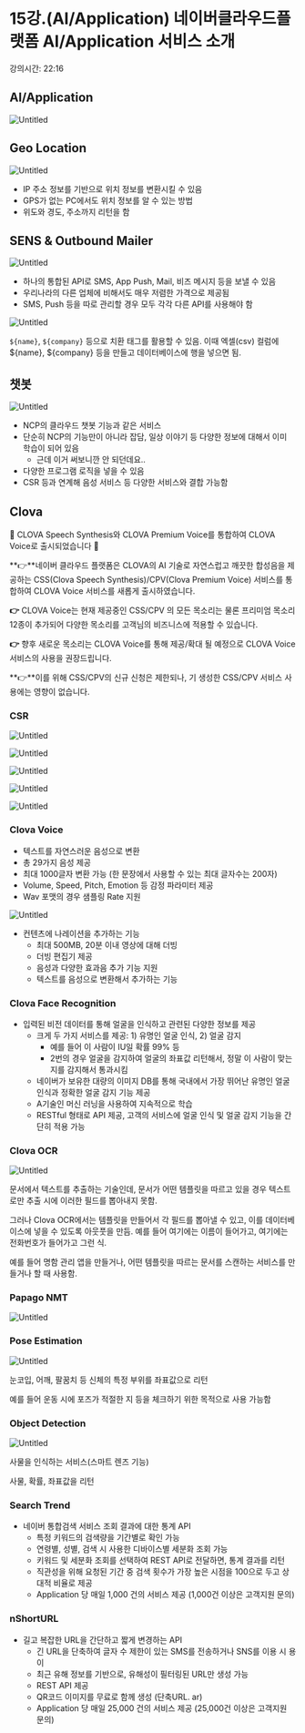 # 15강.(AI/Application) 네이버클라우드플랫폼 AI/Application 서비스 소개

강의시간: 22:16

## AI/Application

![Untitled](15%E1%84%80%E1%85%A1%E1%86%BC%20(AI%20Application)%20%E1%84%82%E1%85%A6%E1%84%8B%E1%85%B5%E1%84%87%E1%85%A5%E1%84%8F%E1%85%B3%E1%86%AF%E1%84%85%E1%85%A1%E1%84%8B%E1%85%AE%E1%84%83%E1%85%B3%E1%84%91%E1%85%B3%E1%86%AF%E1%84%85%E1%85%A2%E1%86%BA%E1%84%91%E1%85%A9%E1%86%B7%20AI%20d071cc89a0644b739777430bbbab15ef/Untitled.png)

## Geo Location

![Untitled](15%E1%84%80%E1%85%A1%E1%86%BC%20(AI%20Application)%20%E1%84%82%E1%85%A6%E1%84%8B%E1%85%B5%E1%84%87%E1%85%A5%E1%84%8F%E1%85%B3%E1%86%AF%E1%84%85%E1%85%A1%E1%84%8B%E1%85%AE%E1%84%83%E1%85%B3%E1%84%91%E1%85%B3%E1%86%AF%E1%84%85%E1%85%A2%E1%86%BA%E1%84%91%E1%85%A9%E1%86%B7%20AI%20d071cc89a0644b739777430bbbab15ef/Untitled%201.png)

- IP 주소 정보를 기반으로 위치 정보를 변환시킬 수 있음
- GPS가 없는 PC에서도 위치 정보를 알 수 있는 방법
- 위도와 경도, 주소까지 리턴을 함

## SENS & Outbound Mailer

![Untitled](15%E1%84%80%E1%85%A1%E1%86%BC%20(AI%20Application)%20%E1%84%82%E1%85%A6%E1%84%8B%E1%85%B5%E1%84%87%E1%85%A5%E1%84%8F%E1%85%B3%E1%86%AF%E1%84%85%E1%85%A1%E1%84%8B%E1%85%AE%E1%84%83%E1%85%B3%E1%84%91%E1%85%B3%E1%86%AF%E1%84%85%E1%85%A2%E1%86%BA%E1%84%91%E1%85%A9%E1%86%B7%20AI%20d071cc89a0644b739777430bbbab15ef/Untitled%202.png)

- 하나의 통합된 API로 SMS, App Push, Mail, 비즈 메시지 등을 보낼 수 있음
- 우리나라의 다른 업체에 비해서도 매우 저렴한 가격으로 제공됨
- SMS, Push 등을 따로 관리할 경우 모두 각각 다른 API를 사용해야 함

![Untitled](15%E1%84%80%E1%85%A1%E1%86%BC%20(AI%20Application)%20%E1%84%82%E1%85%A6%E1%84%8B%E1%85%B5%E1%84%87%E1%85%A5%E1%84%8F%E1%85%B3%E1%86%AF%E1%84%85%E1%85%A1%E1%84%8B%E1%85%AE%E1%84%83%E1%85%B3%E1%84%91%E1%85%B3%E1%86%AF%E1%84%85%E1%85%A2%E1%86%BA%E1%84%91%E1%85%A9%E1%86%B7%20AI%20d071cc89a0644b739777430bbbab15ef/Untitled%203.png)

`${name}`, `${company}` 등으로 치환 태그를 활용할 수 있음. 이때 엑셀(csv) 컬럼에 ${name}, ${company} 등을 만들고 데이터베이스에 행을 넣으면 됨.

## 챗봇

![Untitled](15%E1%84%80%E1%85%A1%E1%86%BC%20(AI%20Application)%20%E1%84%82%E1%85%A6%E1%84%8B%E1%85%B5%E1%84%87%E1%85%A5%E1%84%8F%E1%85%B3%E1%86%AF%E1%84%85%E1%85%A1%E1%84%8B%E1%85%AE%E1%84%83%E1%85%B3%E1%84%91%E1%85%B3%E1%86%AF%E1%84%85%E1%85%A2%E1%86%BA%E1%84%91%E1%85%A9%E1%86%B7%20AI%20d071cc89a0644b739777430bbbab15ef/Untitled%204.png)

- NCP의 클라우드 챗봇 기능과 같은 서비스
- 단순히 NCP의 기능만이 아니라 잡담, 일상 이야기 등 다양한 정보에 대해서 이미 학습이 되어 있음
    - 근데 이거 써보니깐 안 되던데요..
- 다양한 프로그램 로직을 넣을 수 있음
- CSR 등과 연계해 음성 서비스 등 다양한 서비스와 결합 가능함

## Clova

🙋 CLOVA Speech Synthesis와 CLOVA Premium Voice를 통합하여 CLOVA Voice로 출시되었습니다 🙌

**👉**네이버 클라우드 플랫폼은 CLOVA의 AI 기술로 자연스럽고 깨끗한 합성음을 제공하는 CSS(Clova Speech Synthesis)/CPV(Clova Premium Voice) 서비스를 통합하여 CLOVA Voice 서비스를 새롭게 출시하였습니다.

**👉** CLOVA Voice는 현재 제공중인 CSS/CPV 의 모든 목소리는 물론 프리미엄 목소리 12종이 추가되어 다양한 목소리를 고객님의 비즈니스에 적용할 수 있습니다.

**👉** 향후 새로운 목소리는 CLOVA Voice를 통해 제공/확대 될 예정으로 CLOVA Voice 서비스의 사용을 권장드립니다.

**👉**이를 위해 CSS/CPV의 신규 신청은 제한되나, 기 생성한 CSS/CPV 서비스 사용에는 영향이 없습니다.

### CSR

![Untitled](15%E1%84%80%E1%85%A1%E1%86%BC%20(AI%20Application)%20%E1%84%82%E1%85%A6%E1%84%8B%E1%85%B5%E1%84%87%E1%85%A5%E1%84%8F%E1%85%B3%E1%86%AF%E1%84%85%E1%85%A1%E1%84%8B%E1%85%AE%E1%84%83%E1%85%B3%E1%84%91%E1%85%B3%E1%86%AF%E1%84%85%E1%85%A2%E1%86%BA%E1%84%91%E1%85%A9%E1%86%B7%20AI%20d071cc89a0644b739777430bbbab15ef/Untitled%205.png)

![Untitled](15%E1%84%80%E1%85%A1%E1%86%BC%20(AI%20Application)%20%E1%84%82%E1%85%A6%E1%84%8B%E1%85%B5%E1%84%87%E1%85%A5%E1%84%8F%E1%85%B3%E1%86%AF%E1%84%85%E1%85%A1%E1%84%8B%E1%85%AE%E1%84%83%E1%85%B3%E1%84%91%E1%85%B3%E1%86%AF%E1%84%85%E1%85%A2%E1%86%BA%E1%84%91%E1%85%A9%E1%86%B7%20AI%20d071cc89a0644b739777430bbbab15ef/Untitled%206.png)

![Untitled](15%E1%84%80%E1%85%A1%E1%86%BC%20(AI%20Application)%20%E1%84%82%E1%85%A6%E1%84%8B%E1%85%B5%E1%84%87%E1%85%A5%E1%84%8F%E1%85%B3%E1%86%AF%E1%84%85%E1%85%A1%E1%84%8B%E1%85%AE%E1%84%83%E1%85%B3%E1%84%91%E1%85%B3%E1%86%AF%E1%84%85%E1%85%A2%E1%86%BA%E1%84%91%E1%85%A9%E1%86%B7%20AI%20d071cc89a0644b739777430bbbab15ef/Untitled%207.png)

![Untitled](15%E1%84%80%E1%85%A1%E1%86%BC%20(AI%20Application)%20%E1%84%82%E1%85%A6%E1%84%8B%E1%85%B5%E1%84%87%E1%85%A5%E1%84%8F%E1%85%B3%E1%86%AF%E1%84%85%E1%85%A1%E1%84%8B%E1%85%AE%E1%84%83%E1%85%B3%E1%84%91%E1%85%B3%E1%86%AF%E1%84%85%E1%85%A2%E1%86%BA%E1%84%91%E1%85%A9%E1%86%B7%20AI%20d071cc89a0644b739777430bbbab15ef/Untitled%208.png)

![Untitled](15%E1%84%80%E1%85%A1%E1%86%BC%20(AI%20Application)%20%E1%84%82%E1%85%A6%E1%84%8B%E1%85%B5%E1%84%87%E1%85%A5%E1%84%8F%E1%85%B3%E1%86%AF%E1%84%85%E1%85%A1%E1%84%8B%E1%85%AE%E1%84%83%E1%85%B3%E1%84%91%E1%85%B3%E1%86%AF%E1%84%85%E1%85%A2%E1%86%BA%E1%84%91%E1%85%A9%E1%86%B7%20AI%20d071cc89a0644b739777430bbbab15ef/Untitled%209.png)

### Clova Voice

- 텍스트를 자연스러운 음성으로 변환
- 총 29가지 음성 제공
- 최대 1000글자 변환 가능 (한 문장에서 사용할 수 있는 최대 글자수는 200자)
- Volume, Speed, Pitch, Emotion 등 감정 파라미터 제공
- Wav 포맷의 경우 샘플링 Rate 지원

![Untitled](15%E1%84%80%E1%85%A1%E1%86%BC%20(AI%20Application)%20%E1%84%82%E1%85%A6%E1%84%8B%E1%85%B5%E1%84%87%E1%85%A5%E1%84%8F%E1%85%B3%E1%86%AF%E1%84%85%E1%85%A1%E1%84%8B%E1%85%AE%E1%84%83%E1%85%B3%E1%84%91%E1%85%B3%E1%86%AF%E1%84%85%E1%85%A2%E1%86%BA%E1%84%91%E1%85%A9%E1%86%B7%20AI%20d071cc89a0644b739777430bbbab15ef/Untitled%2010.png)

- 컨텐츠에 나레이션을 추가하는 기능
    - 최대 500MB, 20분 이내 영상에 대해 더빙
    - 더빙 편집기 제공
    - 음성과 다양한 효과음 추가 기능 지원
    - 텍스트를 음성으로 변환해서 추가하는 기능

### Clova Face Recognition

- 입력된 비전 데이터를 통해 얼굴을 인식하고 관련된 다양한 정보를 제공
    - 크게 두 가지 서비스를 제공: 1) 유명인 얼굴 인식, 2) 얼굴 감지
        - 예를 들어 이 사람이 IU일 확률 99% 등
        - 2번의 경우 얼굴을 감지하여 얼굴의 좌표값 리턴해서, 정말 이 사람이 맞는 지를 감지해서 통과시킴
    - 네이버가 보유한 대량의 이미지 DB를 통해 국내에서 가장 뛰어난 유명인 얼굴 인식과 정확한 얼굴 감지 기능 제공
    - A기술인 머신 러닝을 사용하여 지속적으로 학습
    - RESTful 형태로 API 제공, 고객의 서비스에 얼굴 인식 및 얼굴 감지 기능을 간단히 적용 가능

### Clova OCR

![Untitled](15%E1%84%80%E1%85%A1%E1%86%BC%20(AI%20Application)%20%E1%84%82%E1%85%A6%E1%84%8B%E1%85%B5%E1%84%87%E1%85%A5%E1%84%8F%E1%85%B3%E1%86%AF%E1%84%85%E1%85%A1%E1%84%8B%E1%85%AE%E1%84%83%E1%85%B3%E1%84%91%E1%85%B3%E1%86%AF%E1%84%85%E1%85%A2%E1%86%BA%E1%84%91%E1%85%A9%E1%86%B7%20AI%20d071cc89a0644b739777430bbbab15ef/Untitled%2011.png)

문서에서 텍스트를 추출하는 기술인데, 문서가 어떤 템플릿을 따르고 있을 경우 텍스트로만 추출 시에 이러한 필드를 뽑아내지 못함.

그러나 Clova OCR에서는 템플릿을 만들어서 각 필드를 뽑아낼 수 있고, 이를 데이터베이스에 넣을 수 있도록 아웃풋을 만듬. 예를 들어 여기에는 이름이 들어가고, 여기에는 전화번호가 들어가고 그런 식.

예를 들어 명함 관리 앱을 만들거나, 어떤 템플릿을 따르는 문서를 스캔하는 서비스를 만들거나 할 때 사용함.

### Papago NMT

![Untitled](15%E1%84%80%E1%85%A1%E1%86%BC%20(AI%20Application)%20%E1%84%82%E1%85%A6%E1%84%8B%E1%85%B5%E1%84%87%E1%85%A5%E1%84%8F%E1%85%B3%E1%86%AF%E1%84%85%E1%85%A1%E1%84%8B%E1%85%AE%E1%84%83%E1%85%B3%E1%84%91%E1%85%B3%E1%86%AF%E1%84%85%E1%85%A2%E1%86%BA%E1%84%91%E1%85%A9%E1%86%B7%20AI%20d071cc89a0644b739777430bbbab15ef/Untitled%2012.png)

### Pose Estimation

![Untitled](15%E1%84%80%E1%85%A1%E1%86%BC%20(AI%20Application)%20%E1%84%82%E1%85%A6%E1%84%8B%E1%85%B5%E1%84%87%E1%85%A5%E1%84%8F%E1%85%B3%E1%86%AF%E1%84%85%E1%85%A1%E1%84%8B%E1%85%AE%E1%84%83%E1%85%B3%E1%84%91%E1%85%B3%E1%86%AF%E1%84%85%E1%85%A2%E1%86%BA%E1%84%91%E1%85%A9%E1%86%B7%20AI%20d071cc89a0644b739777430bbbab15ef/Untitled%2013.png)

눈코입, 어깨, 팔꿈치 등 신체의 특정 부위를 좌표값으로 리턴

예를 들어 운동 시에 포즈가 적절한 지 등을 체크하기 위한 목적으로 사용 가능함

### Object Detection

![Untitled](15%E1%84%80%E1%85%A1%E1%86%BC%20(AI%20Application)%20%E1%84%82%E1%85%A6%E1%84%8B%E1%85%B5%E1%84%87%E1%85%A5%E1%84%8F%E1%85%B3%E1%86%AF%E1%84%85%E1%85%A1%E1%84%8B%E1%85%AE%E1%84%83%E1%85%B3%E1%84%91%E1%85%B3%E1%86%AF%E1%84%85%E1%85%A2%E1%86%BA%E1%84%91%E1%85%A9%E1%86%B7%20AI%20d071cc89a0644b739777430bbbab15ef/Untitled%2014.png)

사물을 인식하는 서비스(스마트 렌즈 기능)

사물, 확률, 좌표값을 리턴

### Search Trend

- 네이버 통합검색 서비스 조회 결과에 대한 통계 API
    - 특정 키워드의 검색량을 기간별로 확인 가능
    - 연령별, 성별, 검색 시 사용한 디바이스별 세분화 조회 가능
    - 키워드 및 세분화 조회를 선택하여 REST API로 전달하면, 통계 결과를 리턴
    - 직관성을 위해 요청된 기간 중 검색 횟수가 가장 높은 시점을 100으로 두고 상대적 비율로 제공
    - Application 당 매일 1,000 건의 서비스 제공 (1,000건 이상은 고객지원 문의)

### nShortURL

- 길고 복잡한 URL을 간단하고 짧게 변경하는 API
    - 긴 URL을 단축하여 글자 수 제한이 있는 SMS를 전송하거나 SNS를 이용 시 용이
    - 최근 유해 정보를 기반으로, 유해성이 필터링된 URL만 생성 가능
    - REST API 제공
    - QR코드 이미지를 무료로 함께 생성 (단축URL. ar)
    - Application 당 매일 25,000 건의 서비스 제공 (25,000건 이상은 고객지원 문의)